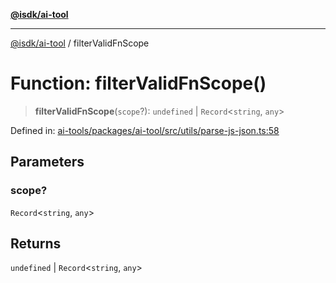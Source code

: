 [**@isdk/ai-tool**](../README.md)

***

[@isdk/ai-tool](../globals.md) / filterValidFnScope

# Function: filterValidFnScope()

> **filterValidFnScope**(`scope`?): `undefined` \| `Record`\<`string`, `any`\>

Defined in: [ai-tools/packages/ai-tool/src/utils/parse-js-json.ts:58](https://github.com/isdk/ai-tool.js/blob/a24331161aecd2d7bbd8dc9f9cd3d984871261cb/src/utils/parse-js-json.ts#L58)

## Parameters

### scope?

`Record`\<`string`, `any`\>

## Returns

`undefined` \| `Record`\<`string`, `any`\>
